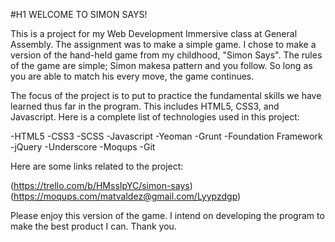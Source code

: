 #H1 WELCOME TO SIMON SAYS!

This is a project for my Web Development Immersive class at General Assembly. 
The assignment was to make a simple game. I chose to make a version of the hand-held game from my childhood, "Simon Says".
The rules of the game are simple; Simon makesa pattern and you follow. So long as you are able to match his every move, the game
continues.

The focus of the project is to put to practice the fundamental skills we have learned thus far in the program. This includes
HTML5, CSS3, and Javascript. Here is a complete list of technologies used in this project:

-HTML5
-CSS3
-SCSS
-Javascript
-Yeoman
-Grunt
-Foundation Framework
-jQuery 
-Underscore
-Moqups
-Git

Here are some links related to the project:

 (https://trello.com/b/HMssIpYC/simon-says)
 (https://moqups.com/matvaldez@gmail.com/Lyypzdgp)

Please enjoy this version of the game. I intend on developing the program to make the best product I can.
Thank you.



